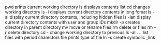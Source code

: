 pwd prints current working directory
ls displays contents list
cd changes working directory
ls -l displays current directory contents in long fomat
ls -al display current directory contents, including hidden files
ls -lan display current directory contents with user and group IDs
mkdir -p creates directory in parent directory
mv move or rename files
rm delete or files
rm -r delete directory
cd - change working directory to previous
ls -al . .. list files with period charectors
file prints type of file
ln -s create symbolic _link
